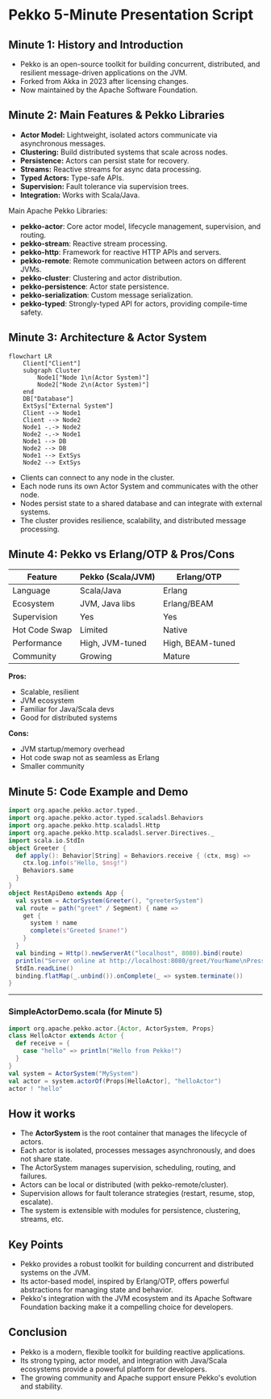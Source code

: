 # Pekko 5-Minute Presentation Script

## Minute 1: History and Introduction
- Pekko is an open-source toolkit for building concurrent, distributed, and resilient message-driven applications on the JVM.
- Forked from Akka in 2023 after licensing changes.
- Now maintained by the Apache Software Foundation.

## Minute 2: Main Features & Pekko Libraries
- **Actor Model:** Lightweight, isolated actors communicate via asynchronous messages.
- **Clustering:** Build distributed systems that scale across nodes.
- **Persistence:** Actors can persist state for recovery.
- **Streams:** Reactive streams for async data processing.
- **Typed Actors:** Type-safe APIs.
- **Supervision:** Fault tolerance via supervision trees.
- **Integration:** Works with Scala/Java.

Main Apache Pekko Libraries:
- **pekko-actor**: Core actor model, lifecycle management, supervision, and routing.
- **pekko-stream**: Reactive stream processing.
- **pekko-http**: Framework for reactive HTTP APIs and servers.
- **pekko-remote**: Remote communication between actors on different JVMs.
- **pekko-cluster**: Clustering and actor distribution.
- **pekko-persistence**: Actor state persistence.
- **pekko-serialization**: Custom message serialization.
- **pekko-typed**: Strongly-typed API for actors, providing compile-time safety.

## Minute 3: Architecture & Actor System
```mermaid
flowchart LR
    Client["Client"]
    subgraph Cluster
        Node1["Node 1\n(Actor System)"]
        Node2["Node 2\n(Actor System)"]
    end
    DB["Database"]
    ExtSys["External System"]
    Client --> Node1
    Client --> Node2
    Node1 -.-> Node2
    Node2 -.-> Node1
    Node1 --> DB
    Node2 --> DB
    Node1 --> ExtSys
    Node2 --> ExtSys
```
- Clients can connect to any node in the cluster.
- Each node runs its own Actor System and communicates with the other node.
- Nodes persist state to a shared database and can integrate with external systems.
- The cluster provides resilience, scalability, and distributed message processing.

## Minute 4: Pekko vs Erlang/OTP & Pros/Cons
| Feature         | Pekko (Scala/JVM) | Erlang/OTP         |
|-----------------|-------------------|--------------------|
| Language        | Scala/Java        | Erlang             |
| Ecosystem       | JVM, Java libs    | Erlang/BEAM        |
| Supervision     | Yes               | Yes                |
| Hot Code Swap   | Limited           | Native             |
| Performance     | High, JVM-tuned   | High, BEAM-tuned   |
| Community       | Growing           | Mature             |

**Pros:**
- Scalable, resilient
- JVM ecosystem
- Familiar for Java/Scala devs
- Good for distributed systems

**Cons:**
- JVM startup/memory overhead
- Hot code swap not as seamless as Erlang
- Smaller community

## Minute 5: Code Example and Demo
```scala
import org.apache.pekko.actor.typed._
import org.apache.pekko.actor.typed.scaladsl.Behaviors
import org.apache.pekko.http.scaladsl.Http
import org.apache.pekko.http.scaladsl.server.Directives._
import scala.io.StdIn
object Greeter {
  def apply(): Behavior[String] = Behaviors.receive { (ctx, msg) =>
    ctx.log.info(s"Hello, $msg!")
    Behaviors.same
  }
}
object RestApiDemo extends App {
  val system = ActorSystem(Greeter(), "greeterSystem")
  val route = path("greet" / Segment) { name =>
    get {
      system ! name
      complete(s"Greeted $name!")
    }
  }
  val binding = Http().newServerAt("localhost", 8080).bind(route)
  println("Server online at http://localhost:8080/greet/YourName\nPress RETURN to stop...")
  StdIn.readLine()
  binding.flatMap(_.unbind()).onComplete(_ => system.terminate())
}
```

---

### SimpleActorDemo.scala (for Minute 5)
```scala
import org.apache.pekko.actor.{Actor, ActorSystem, Props}
class HelloActor extends Actor {
  def receive = {
    case "hello" => println("Hello from Pekko!")
  }
}
val system = ActorSystem("MySystem")
val actor = system.actorOf(Props[HelloActor], "helloActor")
actor ! "hello"
```

## How it works
- The **ActorSystem** is the root container that manages the lifecycle of actors.
- Each actor is isolated, processes messages asynchronously, and does not share state.
- The ActorSystem manages supervision, scheduling, routing, and failures.
- Actors can be local or distributed (with pekko-remote/cluster).
- Supervision allows for fault tolerance strategies (restart, resume, stop, escalate).
- The system is extensible with modules for persistence, clustering, streams, etc.

## Key Points
- Pekko provides a robust toolkit for building concurrent and distributed systems on the JVM.
- Its actor-based model, inspired by Erlang/OTP, offers powerful abstractions for managing state and behavior.
- Pekko's integration with the JVM ecosystem and its Apache Software Foundation backing make it a compelling choice for developers.

## Conclusion
- Pekko is a modern, flexible toolkit for building reactive applications.
- Its strong typing, actor model, and integration with Java/Scala ecosystems provide a powerful platform for developers.
- The growing community and Apache support ensure Pekko's evolution and stability.
